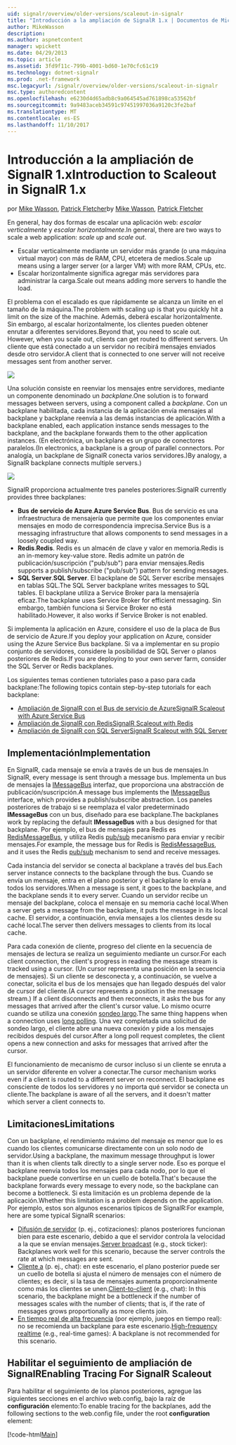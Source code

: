 ```yaml
---
uid: signalr/overview/older-versions/scaleout-in-signalr
title: "Introducción a la ampliación de SignalR 1.x | Documentos de Microsoft"
author: MikeWasson
description: 
ms.author: aspnetcontent
manager: wpickett
ms.date: 04/29/2013
ms.topic: article
ms.assetid: 3fd9f11c-799b-4001-bd60-1e70cfc61c19
ms.technology: dotnet-signalr
ms.prod: .net-framework
msc.legacyurl: /signalr/overview/older-versions/scaleout-in-signalr
msc.type: authoredcontent
ms.openlocfilehash: e6230d4d65adb8c9a064545ad761898ca53562bf
ms.sourcegitcommit: 9a9483aceb34591c97451997036a9120c3fe2baf
ms.translationtype: MT
ms.contentlocale: es-ES
ms.lasthandoff: 11/10/2017
---
```

<a name="introduction-to-scaleout-in-signalr-1x"></a><span data-ttu-id="05f8f-102">Introducción a la ampliación de SignalR 1.x</span><span class="sxs-lookup"><span data-stu-id="05f8f-102">Introduction to Scaleout in SignalR 1.x</span></span>
====================
<span data-ttu-id="05f8f-103">por [Mike Wasson](https://github.com/MikeWasson), [Patrick Fletcher](https://github.com/pfletcher)</span><span class="sxs-lookup"><span data-stu-id="05f8f-103">by [Mike Wasson](https://github.com/MikeWasson), [Patrick Fletcher](https://github.com/pfletcher)</span></span>

<span data-ttu-id="05f8f-104">En general, hay dos formas de escalar una aplicación web: *escalar verticalmente* y *escalar horizontalmente*.</span><span class="sxs-lookup"><span data-stu-id="05f8f-104">In general, there are two ways to scale a web application: *scale up* and *scale out*.</span></span>

- <span data-ttu-id="05f8f-105">Escalar verticalmente mediante un servidor más grande (o una máquina virtual mayor) con más de RAM, CPU, etcetera de medios.</span><span class="sxs-lookup"><span data-stu-id="05f8f-105">Scale up means using a larger server (or a larger VM) with more RAM, CPUs, etc.</span></span>
- <span data-ttu-id="05f8f-106">Escalar horizontalmente significa agregar más servidores para administrar la carga.</span><span class="sxs-lookup"><span data-stu-id="05f8f-106">Scale out means adding more servers to handle the load.</span></span>

<span data-ttu-id="05f8f-107">El problema con el escalado es que rápidamente se alcanza un límite en el tamaño de la máquina.</span><span class="sxs-lookup"><span data-stu-id="05f8f-107">The problem with scaling up is that you quickly hit a limit on the size of the machine.</span></span> <span data-ttu-id="05f8f-108">Además, deberá escalar horizontalmente. Sin embargo, al escalar horizontalmente, los clientes pueden obtener enrutar a diferentes servidores.</span><span class="sxs-lookup"><span data-stu-id="05f8f-108">Beyond that, you need to scale out. However, when you scale out, clients can get routed to different servers.</span></span> <span data-ttu-id="05f8f-109">Un cliente que está conectado a un servidor no recibirá mensajes enviados desde otro servidor.</span><span class="sxs-lookup"><span data-stu-id="05f8f-109">A client that is connected to one server will not receive messages sent from another server.</span></span>

![](scaleout-in-signalr/_static/image1.png)

<span data-ttu-id="05f8f-110">Una solución consiste en reenviar los mensajes entre servidores, mediante un componente denominado un *backplane*.</span><span class="sxs-lookup"><span data-stu-id="05f8f-110">One solution is to forward messages between servers, using a component called a *backplane*.</span></span> <span data-ttu-id="05f8f-111">Con un backplane habilitada, cada instancia de la aplicación envía mensajes al backplane y backplane reenvía a las demás instancias de aplicación.</span><span class="sxs-lookup"><span data-stu-id="05f8f-111">With a backplane enabled, each application instance sends messages to the backplane, and the backplane forwards them to the other application instances.</span></span> <span data-ttu-id="05f8f-112">(En electrónica, un backplane es un grupo de conectores paralelos.</span><span class="sxs-lookup"><span data-stu-id="05f8f-112">(In electronics, a backplane is a group of parallel connectors.</span></span> <span data-ttu-id="05f8f-113">Por analogía, un backplane de SignalR conecta varios servidores.)</span><span class="sxs-lookup"><span data-stu-id="05f8f-113">By analogy, a SignalR backplane connects multiple servers.)</span></span>

![](scaleout-in-signalr/_static/image2.png)

<span data-ttu-id="05f8f-114">SignalR proporciona actualmente tres paneles posteriores:</span><span class="sxs-lookup"><span data-stu-id="05f8f-114">SignalR currently provides three backplanes:</span></span>

- <span data-ttu-id="05f8f-115">**Bus de servicio de Azure**.</span><span class="sxs-lookup"><span data-stu-id="05f8f-115">**Azure Service Bus**.</span></span> <span data-ttu-id="05f8f-116">Bus de servicio es una infraestructura de mensajería que permite que los componentes enviar mensajes en modo de correspondencia imprecisa.</span><span class="sxs-lookup"><span data-stu-id="05f8f-116">Service Bus is a messaging infrastructure that allows components to send messages in a loosely coupled way.</span></span>
- <span data-ttu-id="05f8f-117">**Redis**.</span><span class="sxs-lookup"><span data-stu-id="05f8f-117">**Redis**.</span></span> <span data-ttu-id="05f8f-118">Redis es un almacén de clave y valor en memoria.</span><span class="sxs-lookup"><span data-stu-id="05f8f-118">Redis is an in-memory key-value store.</span></span> <span data-ttu-id="05f8f-119">Redis admite un patrón de publicación/suscripción ("pub/sub") para enviar mensajes.</span><span class="sxs-lookup"><span data-stu-id="05f8f-119">Redis supports a publish/subscribe ("pub/sub") pattern for sending messages.</span></span>
- <span data-ttu-id="05f8f-120">**SQL Server**.</span><span class="sxs-lookup"><span data-stu-id="05f8f-120">**SQL Server**.</span></span> <span data-ttu-id="05f8f-121">El backplane de SQL Server escribe mensajes en tablas SQL.</span><span class="sxs-lookup"><span data-stu-id="05f8f-121">The SQL Server backplane writes messages to SQL tables.</span></span> <span data-ttu-id="05f8f-122">El backplane utiliza a Service Broker para la mensajería eficaz.</span><span class="sxs-lookup"><span data-stu-id="05f8f-122">The backplane uses Service Broker for efficient messaging.</span></span> <span data-ttu-id="05f8f-123">Sin embargo, también funciona si Service Broker no está habilitado.</span><span class="sxs-lookup"><span data-stu-id="05f8f-123">However, it also works if Service Broker is not enabled.</span></span>

<span data-ttu-id="05f8f-124">Si implementa la aplicación en Azure, considere el uso de la placa de Bus de servicio de Azure.</span><span class="sxs-lookup"><span data-stu-id="05f8f-124">If you deploy your application on Azure, consider using the Azure Service Bus backplane.</span></span> <span data-ttu-id="05f8f-125">Si va a implementar en su propio conjunto de servidores, considere la posibilidad de SQL Server o planos posteriores de Redis.</span><span class="sxs-lookup"><span data-stu-id="05f8f-125">If you are deploying to your own server farm, consider the SQL Server or Redis backplanes.</span></span>

<span data-ttu-id="05f8f-126">Los siguientes temas contienen tutoriales paso a paso para cada backplane:</span><span class="sxs-lookup"><span data-stu-id="05f8f-126">The following topics contain step-by-step tutorials for each backplane:</span></span>

- [<span data-ttu-id="05f8f-127">Ampliación de SignalR con el Bus de servicio de Azure</span><span class="sxs-lookup"><span data-stu-id="05f8f-127">SignalR Scaleout with Azure Service Bus</span></span>](scaleout-with-windows-azure-service-bus.md)
- [<span data-ttu-id="05f8f-128">Ampliación de SignalR con Redis</span><span class="sxs-lookup"><span data-stu-id="05f8f-128">SignalR Scaleout with Redis</span></span>](scaleout-with-redis.md)
- [<span data-ttu-id="05f8f-129">Ampliación de SignalR con SQL Server</span><span class="sxs-lookup"><span data-stu-id="05f8f-129">SignalR Scaleout with SQL Server</span></span>](scaleout-with-sql-server.md)

## <a name="implementation"></a><span data-ttu-id="05f8f-130">Implementación</span><span class="sxs-lookup"><span data-stu-id="05f8f-130">Implementation</span></span>

<span data-ttu-id="05f8f-131">En SignalR, cada mensaje se envía a través de un bus de mensajes.</span><span class="sxs-lookup"><span data-stu-id="05f8f-131">In SignalR, every message is sent through a message bus.</span></span> <span data-ttu-id="05f8f-132">Implementa un bus de mensajes la [IMessageBus](https://msdn.microsoft.com/en-us/library/microsoft.aspnet.signalr.messaging.imessagebus(v=vs.100).aspx) interfaz, que proporciona una abstracción de publicación/suscripción.</span><span class="sxs-lookup"><span data-stu-id="05f8f-132">A message bus implements the [IMessageBus](https://msdn.microsoft.com/en-us/library/microsoft.aspnet.signalr.messaging.imessagebus(v=vs.100).aspx) interface, which provides a publish/subscribe abstraction.</span></span> <span data-ttu-id="05f8f-133">Los paneles posteriores de trabajo si se reemplaza el valor predeterminado **IMessageBus** con un bus, diseñado para ese backplane.</span><span class="sxs-lookup"><span data-stu-id="05f8f-133">The backplanes work by replacing the default **IMessageBus** with a bus designed for that backplane.</span></span> <span data-ttu-id="05f8f-134">Por ejemplo, el bus de mensajes para Redis es [RedisMessageBus](https://msdn.microsoft.com/en-us/library/microsoft.aspnet.signalr.redis.redismessagebus(v=vs.100).aspx), y utiliza Redis [pub/sub](http://redis.io/topics/pubsub) mecanismo para enviar y recibir mensajes.</span><span class="sxs-lookup"><span data-stu-id="05f8f-134">For example, the message bus for Redis is [RedisMessageBus](https://msdn.microsoft.com/en-us/library/microsoft.aspnet.signalr.redis.redismessagebus(v=vs.100).aspx), and it uses the Redis [pub/sub](http://redis.io/topics/pubsub) mechanism to send and receive messages.</span></span>

<span data-ttu-id="05f8f-135">Cada instancia del servidor se conecta al backplane a través del bus.</span><span class="sxs-lookup"><span data-stu-id="05f8f-135">Each server instance connects to the backplane through the bus.</span></span> <span data-ttu-id="05f8f-136">Cuando se envía un mensaje, entra en el plano posterior y el backplane lo envía a todos los servidores.</span><span class="sxs-lookup"><span data-stu-id="05f8f-136">When a message is sent, it goes to the backplane, and the backplane sends it to every server.</span></span> <span data-ttu-id="05f8f-137">Cuando un servidor recibe un mensaje del backplane, coloca el mensaje en su memoria caché local.</span><span class="sxs-lookup"><span data-stu-id="05f8f-137">When a server gets a message from the backplane, it puts the message in its local cache.</span></span> <span data-ttu-id="05f8f-138">El servidor, a continuación, envía mensajes a los clientes desde su caché local.</span><span class="sxs-lookup"><span data-stu-id="05f8f-138">The server then delivers messages to clients from its local cache.</span></span>

<span data-ttu-id="05f8f-139">Para cada conexión de cliente, progreso del cliente en la secuencia de mensajes de lectura se realiza un seguimiento mediante un cursor.</span><span class="sxs-lookup"><span data-stu-id="05f8f-139">For each client connection, the client's progress in reading the message stream is tracked using a cursor.</span></span> <span data-ttu-id="05f8f-140">(Un cursor representa una posición en la secuencia de mensajes). Si un cliente se desconecta y, a continuación, se vuelve a conectar, solicita el bus de los mensajes que han llegado después del valor de cursor del cliente.</span><span class="sxs-lookup"><span data-stu-id="05f8f-140">(A cursor represents a position in the message stream.) If a client disconnects and then reconnects, it asks the bus for any messages that arrived after the client's cursor value.</span></span> <span data-ttu-id="05f8f-141">Lo mismo ocurre cuando se utiliza una conexión [sondeo largo](../getting-started/introduction-to-signalr.md#transports).</span><span class="sxs-lookup"><span data-stu-id="05f8f-141">The same thing happens when a connection uses [long polling](../getting-started/introduction-to-signalr.md#transports).</span></span> <span data-ttu-id="05f8f-142">Una vez completada una solicitud de sondeo largo, el cliente abre una nueva conexión y pide a los mensajes recibidos después del cursor.</span><span class="sxs-lookup"><span data-stu-id="05f8f-142">After a long poll request completes, the client opens a new connection and asks for messages that arrived after the cursor.</span></span>

<span data-ttu-id="05f8f-143">El funcionamiento de mecanismo de cursor incluso si un cliente se enruta a un servidor diferente en volver a conectar.</span><span class="sxs-lookup"><span data-stu-id="05f8f-143">The cursor mechanism works even if a client is routed to a different server on reconnect.</span></span> <span data-ttu-id="05f8f-144">El backplane es consciente de todos los servidores y no importa qué servidor se conecta un cliente.</span><span class="sxs-lookup"><span data-stu-id="05f8f-144">The backplane is aware of all the servers, and it doesn't matter which server a client connects to.</span></span>

## <a name="limitations"></a><span data-ttu-id="05f8f-145">Limitaciones</span><span class="sxs-lookup"><span data-stu-id="05f8f-145">Limitations</span></span>

<span data-ttu-id="05f8f-146">Con un backplane, el rendimiento máximo del mensaje es menor que lo es cuando los clientes comunicarse directamente con un solo nodo de servidor.</span><span class="sxs-lookup"><span data-stu-id="05f8f-146">Using a backplane, the maximum message throughput is lower than it is when clients talk directly to a single server node.</span></span> <span data-ttu-id="05f8f-147">Eso es porque el backplane reenvía todos los mensajes para cada nodo, por lo que el backplane puede convertirse en un cuello de botella.</span><span class="sxs-lookup"><span data-stu-id="05f8f-147">That's because the backplane forwards every message to every node, so the backplane can become a bottleneck.</span></span> <span data-ttu-id="05f8f-148">Si esta limitación es un problema depende de la aplicación.</span><span class="sxs-lookup"><span data-stu-id="05f8f-148">Whether this limitation is a problem depends on the application.</span></span> <span data-ttu-id="05f8f-149">Por ejemplo, estos son algunos escenarios típicos de SignalR:</span><span class="sxs-lookup"><span data-stu-id="05f8f-149">For example, here are some typical SignalR scenarios:</span></span>

- <span data-ttu-id="05f8f-150">[Difusión de servidor](tutorial-server-broadcast-with-aspnet-signalr.md) (p. ej., cotizaciones): planos posteriores funcionan bien para este escenario, debido a que el servidor controla la velocidad a la que se envían mensajes.</span><span class="sxs-lookup"><span data-stu-id="05f8f-150">[Server broadcast](tutorial-server-broadcast-with-aspnet-signalr.md) (e.g., stock ticker): Backplanes work well for this scenario, because the server controls the rate at which messages are sent.</span></span>
- <span data-ttu-id="05f8f-151">[Cliente a](tutorial-getting-started-with-signalr.md) (p. ej., chat): en este escenario, el plano posterior puede ser un cuello de botella si ajusta el número de mensajes con el número de clientes; es decir, si la tasa de mensajes aumenta proporcionalmente como más los clientes se unen.</span><span class="sxs-lookup"><span data-stu-id="05f8f-151">[Client-to-client](tutorial-getting-started-with-signalr.md) (e.g., chat): In this scenario, the backplane might be a bottleneck if the number of messages scales with the number of clients; that is, if the rate of messages grows proportionally as more clients join.</span></span>
- <span data-ttu-id="05f8f-152">[En tiempo real de alta frecuencia](tutorial-high-frequency-realtime-with-signalr.md) (por ejemplo, juegos en tiempo real): no se recomienda un backplane para este escenario.</span><span class="sxs-lookup"><span data-stu-id="05f8f-152">[High-frequency realtime](tutorial-high-frequency-realtime-with-signalr.md) (e.g., real-time games): A backplane is not recommended for this scenario.</span></span>

## <a name="enabling-tracing-for-signalr-scaleout"></a><span data-ttu-id="05f8f-153">Habilitar el seguimiento de ampliación de SignalR</span><span class="sxs-lookup"><span data-stu-id="05f8f-153">Enabling Tracing For SignalR Scaleout</span></span>

<span data-ttu-id="05f8f-154">Para habilitar el seguimiento de los planos posteriores, agregue las siguientes secciones en el archivo web.config, bajo la raíz de **configuración** elemento:</span><span class="sxs-lookup"><span data-stu-id="05f8f-154">To enable tracing for the backplanes, add the following sections to the web.config file, under the root **configuration** element:</span></span>

[!code-html[Main](scaleout-in-signalr/samples/sample1.html)]
